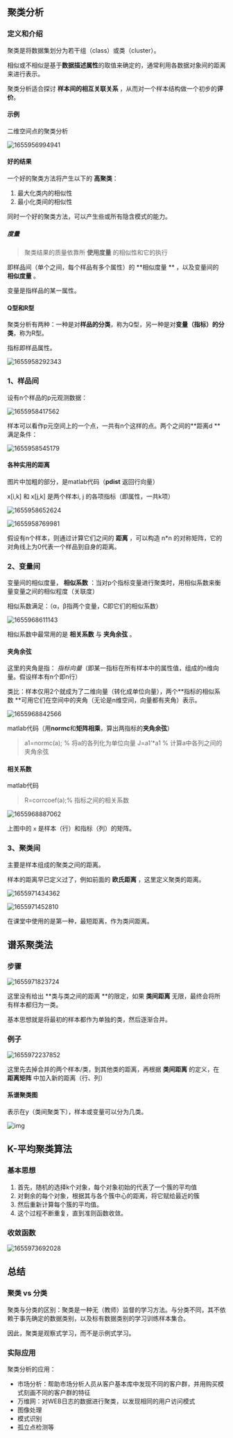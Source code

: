 ## 聚类分析

### 定义和介绍

聚类是将数据集划分为若干组（class）或类（cluster）。

相似或不相似是基于**数据描述属性**的取值来确定的，通常利用各数据对象间的距离来进行表示。

聚类分析适合探讨 **样本间的相互关联关系** ，从而对一个样本结构做一个初步的**评价**。

#### 示例

二维空间点的聚类分析

![1655956994941](1655956994941.png)

#### 好的结果

一个好的聚类方法将产生以下的 **高聚类**：

1. 最大化类内的相似性
2. 最小化类间的相似性

同时一个好的聚类方法，可以产生些或所有隐含模式的能力。

##### 度量

> 聚类结果的质量依靠所 **使用度量** 的相似性和它的执行

即样品间（单个之间，每个样品有多个属性）的 **相似度量 ** ，以及变量间的 **相似度量** 。

变量是指样品的某一属性。

#### Q型和R型

聚类分析有两种：一种是对**样品的分类**，称为Q型，另一种是对**变量（指标）的分类**，称为R型。

指标即样品属性。

![1655958292343](1655958292343.png)

### 1、样品间

设有n个样品的p元观测数据： 

![1655958417562](1655958417562.png)

样本可以看作p元空间上的一个点，一共有n个这样的点。两个之间的**距离d ** 满足条件：

![1655958545179](1655958545179.png)

#### 各种实用的距离

图片中加粗的部分，是matlab代码（**pdist** 返回行向量）

x[i,k] 和 x[j,k] 是两个样本i, j 的各项指标（即属性，一共k项）

![1655958652624](1655958652624.png)



![1655958769981](1655958769981.png)

假设有n个样本，则通过计算它们之间的 **距离** ，可以构造 n*n 的对称矩阵，它的对角线上为0代表一个样品到自身的距离。

### 2、变量间

变量间的相似度量， **相似系数** ：当对p个指标变量进行聚类时，用相似系数来衡量变量之间的相似程度（关联度）

相似系数满足：（α，β指两个变量，C即它们的相似系数）

![1655968611143](1655968611143.png)



相似系数中最常用的是 **相关系数** 与 **夹角余弦** 。

#### 夹角余弦

这里的夹角是指： *指标向量*（即某一指标在所有样本中的属性值，组成的n维向量。假设样本有n个即n行）

类比：样本仅用2个就成为了二维向量（转化成单位向量），两个**指标的相似系数 **可用它们在空间中的夹角（无论是n维空间，向量都有夹角）表示。

![1655968842566](1655968842566.png)

matlab代码（用**normc**和**矩阵相乘**，算出两指标的**夹角余弦**）

> a1=normc(a); % 将a的各列化为单位向量
> J=a1’*a1  % 计算a中各列之间的夹角余弦



#### 相关系数

matlab代码

> R=corrcoef(a);% 指标之间的相关系数

![1655968887062](1655968887062.png)

上图中的 `x` 是样本（行）和指标（列）的矩阵。

### 3、聚类间

主要是样本组成的聚类之间的距离。

样本的距离早已定义过了，例如前面的 **欧氏距离** ，这里定义聚类的距离。

![1655971434362](1655971434362.png)

![1655971452810](1655971452810.png)

在课堂中使用的是第一种，最短距离，作为类间距离。

## 谱系聚类法

### 步骤

![1655971823724](1655971823724.png)

这里没有给出 **类与类之间的距离 **的限定，如果 **类间距离** 无限，最终会将所有样本都归为一类。

基本思想就是将最初的样本都作为单独的类，然后逐渐合并。

### 例子

![1655972237852](1655972237852.png)

这里先去掉合并的两个样本/类，到其他类的距离，再根据 **类间距离** 的定义，在 **距离矩阵** 中加入新的距离（行、列）

#### 系谱聚类图

表示在y（类间聚类下），样本或变量可以分为几类。

![img](ca575ed50d9b341715cfb59e467e6c53cbb8ef44)



## K-平均聚类算法

### 基本思想

1. 首先，随机的选择k个对象，每个对象初始的代表了一个簇的平均值
2. 对剩余的每个对象，根据其与各个簇中心的距离，将它赋给最近的簇
3. 然后重新计算每个簇的平均值。
4. 这个过程不断重复，直到准则函数收敛。

### 收敛函数

![1655973692028](1655973692028.png)

## 总结

### 聚类 vs 分类

聚类与分类的区别：聚类是一种无（教师）监督的学习方法。与分类不同，其不依赖于事先确定的数据类别，以及标有数据类别的学习训练样本集合。

因此，聚类是观察式学习，而不是示例式学习。

### 实际应用

聚类分析的应用：

- 市场分析：帮助市场分析人员从客户基本库中发现不同的客户群，并用购买模式刻画不同的客户群的特征
- 万维网：对WEB日志的数据进行聚类，以发现相同的用户访问模式
- 图像处理
- 模式识别
- 孤立点检测等